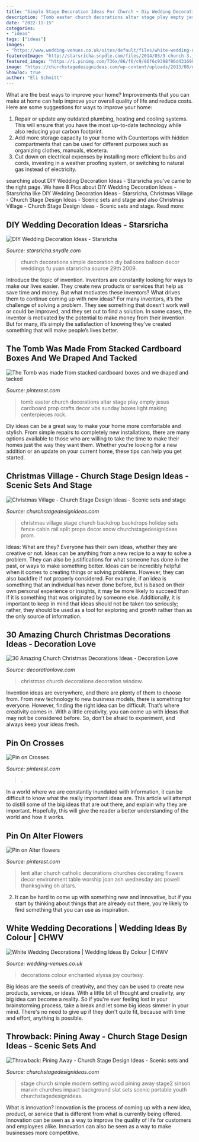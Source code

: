 ```yaml
---
title: "Simple Stage Decoration Ideas For Church ~ Diy Wedding Decoration Ideas"
description: "Tomb easter church decorations altar stage play empty jesus cardboard prop crafts decor vbs sunday boxes light making centerpieces rock"
date: "2022-11-15"
categories:
- "ideas"
tags: ["ideas"]
images:
- "https://www.wedding-venues.co.uk/sites/default/files/white-wedding-decorations-Enchanted-Florist.jpg"
featuredImage: "http://starsricha.snydle.com/files/2014/03/9-church-3.jpg"
featured_image: "https://i.pinimg.com/736x/86/f6/c9/86f6c9398f06d431690555d70c37dfc8.jpg"
image: "https://churchstagedesignideas.com/wp-content/uploads/2013/08/noid-DSC_0049.jpg"
ShowToc: true
author: "Eli Schmitt"
---
```



What are the best ways to improve your home?
Improvements that you can make at home can help improve your overall quality of life and reduce costs. Here are some suggestions for ways to improve your home: 
1. Repair or update any outdated plumbing, heating and cooling systems. This will ensure that you have the most up-to-date technology while also reducing your carbon footprint. 
2. Add more storage capacity to your home with Countertops with hidden compartments that can be used for different purposes such as organizing clothes, manuals, etcetera. 
3. Cut down on electrical expenses by installing more efficient bulbs and cords, investing in a weather proofing system, or switching to natural gas instead of electricity. 

	

		
searching about DIY Wedding Decoration Ideas - Starsricha you've came to the right page. We have 8 Pics about DIY Wedding Decoration Ideas - Starsricha like DIY Wedding Decoration Ideas - Starsricha, Christmas Village - Church Stage Design Ideas - Scenic sets and stage and also Christmas Village - Church Stage Design Ideas - Scenic sets and stage. Read more:
		
    
## DIY Wedding Decoration Ideas - Starsricha

<img loading=lazy src="http://starsricha.snydle.com/files/2014/03/9-church-3.jpg" onerror="this.onerror=null;this.src='https://tse1.mm.bing.net/th?id=OIP.WNUS4jjnxiOaoXAfd-5okAHaEs&amp;pid=15.1';" alt="DIY Wedding Decoration Ideas - Starsricha">

_Source: starsricha.snydle.com_

>church decorations simple decoration diy balloons balloon decor weddings fu yuan starsricha source 29th 2009. 

	

Introduce the topic of invention.
Inventors are constantly looking for ways to make our lives easier. They create new products or services that help us save time and money. But what motivates these inventors? What drives them to continue coming up with new ideas?
For many inventors, it’s the challenge of solving a problem. They see something that doesn’t work well or could be improved, and they set out to find a solution. In some cases, the inventor is motivated by the potential to make money from their invention. But for many, it’s simply the satisfaction of knowing they’ve created something that will make people’s lives better.

    
## The Tomb Was Made From Stacked Cardboard Boxes And We Draped And Tacked

<img loading=lazy src="https://i.pinimg.com/736x/cf/19/42/cf1942a5e008738bcbad0108a92d70d1--church-ministry-church-stage.jpg?b=t" onerror="this.onerror=null;this.src='https://tse4.mm.bing.net/th?id=OIP.yEyR0GTi1-Khn7UHiT0MuwHaJ3&amp;pid=15.1';" alt="The Tomb was made from stacked cardboard boxes and we draped and tacked">

_Source: pinterest.com_

>tomb easter church decorations altar stage play empty jesus cardboard prop crafts decor vbs sunday boxes light making centerpieces rock. 

	

Diy ideas can be a great way to make your home more comfortable and stylish. From simple repairs to completely new installations, there are many options available to those who are willing to take the time to make their homes just the way they want them. Whether you're looking for a new addition or an update on your current home, these tips can help you get started.

    
## Christmas Village - Church Stage Design Ideas - Scenic Sets And Stage

<img loading=lazy src="https://churchstagedesignideas.com/wp-content/uploads/2013/08/noid-DSC_0049.jpg" onerror="this.onerror=null;this.src='https://tse4.mm.bing.net/th?id=OIP.2TLlctv-9cFfVNsP-mlC_gHaE8&amp;pid=15.1';" alt="Christmas Village - Church Stage Design Ideas - Scenic sets and stage">

_Source: churchstagedesignideas.com_

>christmas village stage church backdrop backdrops holiday sets fence cabin rail split props decor snow churchstagedesignideas prom. 

	

Ideas: What are they?
Everyone has their own ideas, whether they are creative or not. Ideas can be anything from a new recipe to a way to solve a problem. They can also be justifications for what someone has done in the past, or ways to make something better. 
Ideas can be incredibly helpful when it comes to creating things or solving problems. However, they can also backfire if not properly considered. For example, if an idea is something that an individual has never done before, but is based on their own personal experience or insights, it may be more likely to succeed than if it is something that was originated by someone else. Additionally, it is important to keep in mind that ideas should not be taken too seriously; rather, they should be used as a tool for exploring and growth rather than as the only source of information.

    
## 30 Amazing Church Christmas Decorations Ideas - Decoration Love

<img loading=lazy src="http://www.decorationlove.com/wp-content/uploads/2016/08/Church-Window-Christmas-Decoration.jpg" onerror="this.onerror=null;this.src='https://tse4.mm.bing.net/th?id=OIP.mdoWjuy36cykWdu48DausAHaMF&amp;pid=15.1';" alt="30 Amazing Church Christmas Decorations Ideas - Decoration Love">

_Source: decorationlove.com_

>christmas church decorations decoration window. 

	

Invention ideas are everywhere, and there are plenty of them to choose from. From new technology to new business models, there is something for everyone. However, finding the right idea can be difficult. That’s where creativity comes in. With a little creativity, you can come up with ideas that may not be considered before. So, don’t be afraid to experiment, and always keep your ideas fresh.

    
## Pin On Crosses

<img loading=lazy src="https://i.pinimg.com/736x/86/f6/c9/86f6c9398f06d431690555d70c37dfc8.jpg" onerror="this.onerror=null;this.src='https://tse3.mm.bing.net/th?id=OIP.q-mzEGlvpsLnT-XYvE2fJQHaLI&amp;pid=15.1';" alt="Pin on Crosses">

_Source: pinterest.com_

>. 

	

In a world where we are constantly inundated with information, it can be difficult to know what the really important ideas are. This article will attempt to distill some of the big ideas that are out there, and explain why they are important. Hopefully, this will give the reader a better understanding of the world and how it works.

    
## Pin On Alter Flowers

<img loading=lazy src="https://i.pinimg.com/736x/04/ac/91/04ac911913a3a6ac88b6b5dff6ecb752.jpg" onerror="this.onerror=null;this.src='https://tse1.mm.bing.net/th?id=OIP.RVuStGTLx3lKc-4rwSi7VgHaJ3&amp;pid=15.1';" alt="Pin on Alter flowers">

_Source: pinterest.com_

>lent altar church catholic decorations churches decorating flowers decor environment table worship joan ash wednesday arc powell thanksgiving oh altars. 

	

2. It can be hard to come up with something new and innovative, but if you start by thinking about things that are already out there, you're likely to find something that you can use as inspiration. 

    
## White Wedding Decorations | Wedding Ideas By Colour | CHWV

<img loading=lazy src="https://www.wedding-venues.co.uk/sites/default/files/white-wedding-decorations-Enchanted-Florist.jpg" onerror="this.onerror=null;this.src='https://tse2.mm.bing.net/th?id=OIP.xH98BYiAp19RAJrvoosjmAHaLF&amp;pid=15.1';" alt="White Wedding Decorations | Wedding Ideas By Colour | CHWV">

_Source: wedding-venues.co.uk_

>decorations colour enchanted alyssa joy courtesy. 

	

Big Ideas are the seeds of creativity, and they can be used to create new products, services, or ideas. With a little bit of thought and creativity, any big idea can become a reality. So if you're ever feeling lost in your brainstorming process, take a break and let some big ideas simmer in your mind. There's no need to give up if they don't quite fit, because with time and effort, anything is possible.

    
## Throwback: Pining Away - Church Stage Design Ideas - Scenic Sets And

<img loading=lazy src="https://churchstagedesignideas.com/wp-content/uploads/2018/01/5375662247_c4c032eccc_o.jpg" onerror="this.onerror=null;this.src='https://tse4.mm.bing.net/th?id=OIP.gel8HTg-avdLw-vCq4sQLgHaFS&amp;pid=15.1';" alt="Throwback: Pining Away - Church Stage Design Ideas - Scenic sets and">

_Source: churchstagedesignideas.com_

>stage church simple modern setting wood pining away stage2 sinson marvin churches impact background slat sets scenic portable youth churchstagedesignideas. 

	

What is innovation?
Innovation is the process of coming up with a new idea, product, or service that is different from what is currently being offered. Innovation can be seen as a way to improve the quality of life for customers and employees alike. Innovation can also be seen as a way to make businesses more competitive.

